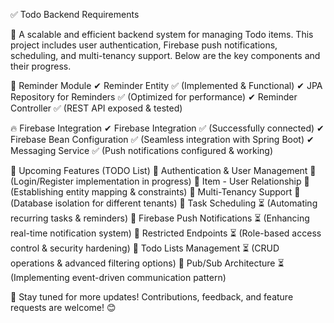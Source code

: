 ✅ Todo Backend Requirements

🚀 A scalable and efficient backend system for managing Todo items.
This project includes user authentication, Firebase push notifications, scheduling, and multi-tenancy support. Below are the key components and their progress.

📝 Reminder Module
✔ Reminder Entity ✅ (Implemented & Functional)
✔ JPA Repository for Reminders ✅ (Optimized for performance)
✔ Reminder Controller ✅ (REST API exposed & tested)

🔥 Firebase Integration
✔ Firebase Integration ✅ (Successfully connected)
✔ Firebase Bean Configuration ✅ (Seamless integration with Spring Boot)
✔ Messaging Service ✅ (Push notifications configured & working)

🚧 Upcoming Features (TODO List)
🔹 Authentication & User Management 🔄 (Login/Register implementation in progress)
🔹 Item - User Relationship 🔄 (Establishing entity mapping & constraints)
🔹 Multi-Tenancy Support 🔄 (Database isolation for different tenants)
🔹 Task Scheduling ⏳ (Automating recurring tasks & reminders)
🔹 Firebase Push Notifications ⏳ (Enhancing real-time notification system)
🔹 Restricted Endpoints ⏳ (Role-based access control & security hardening)
🔹 Todo Lists Management ⏳ (CRUD operations & advanced filtering options)
🔹 Pub/Sub Architecture ⏳ (Implementing event-driven communication pattern)

🚀 Stay tuned for more updates!
Contributions, feedback, and feature requests are welcome! 😊
